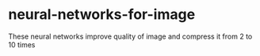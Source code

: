 # neural-networks-for-image
These neural networks improve quality of image and compress it from 2 to 10 times

